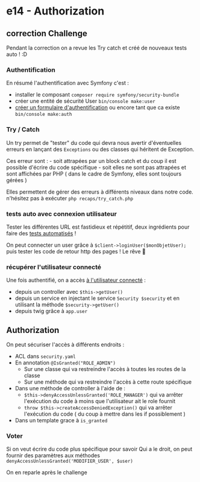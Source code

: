 # e14 - Authorization

## correction Challenge

Pendant la correction on a revue les Try catch et créé de nouveaux tests auto ! :D

### Authentification

En résumé l'authentification avec Symfony c'est :

- installer le composant `composer require symfony/security-bundle`
- créer une entité de sécurité User `bin/console make:user`
- [créer un formulaire d'authentification](https://symfony.com/doc/5.4/security.html#form-login) ou encore tant que ca existe `bin/console make:auth`

### Try / Catch

Un try permet de "tester" du code qui devra nous avertir d'éventuelles erreurs en lançant des `Exceptions` ou des classes qui héritent de Exception.

Ces erreur sont :
    - soit attrapées par un block catch et du coup il est possible d'écrire du code spécifique
    - soit elles ne sont pas attrapées et sont affichées par PHP ( dans le cadre de Symfony, elles sont toujours gérées )

Elles permettent de gérer des erreurs à différents niveaux dans notre code.
n'hésitez pas à exécuter `php recaps/try_catch.php`

### tests auto avec connexion utilisateur

Tester les différentes URL est fastidieux et répétitif, deux ingrédients pour faire des [tests automatisés](../tests/Front/AccessControlTest.php) !

On peut connecter un user grâce à `$client->loginUser($monObjetUser);` puis tester les code de retour http des pages ! Le rêve :star_struck:

### récupérer l'utilisateur connecté

Une fois authentifié, on a accès [à l'utilisateur connecté](https://symfony.com/doc/5.4/security.html#fetching-the-user-object) :

- depuis un controller avec `$this->getUser()`
- depuis un service en injectant le service `Security $security` et en utilisant la méthode `$security->getUser()`
- depuis twig grâce à `app.user`

## Authorization

On peut sécuriser l'accès à différents endroits :

- ACL dans `security.yaml`
- En annotation `@IsGranted("ROLE_ADMIN")`
  - Sur une classe qui va restreindre l'accès à toutes les routes de la classe
  - Sur une méthode qui va restreindre l'accès à cette route spécifique
- Dans une méthode de controller à l'aide de :
  - `$this->denyAccessUnlessGranted('ROLE_MANAGER')` qui va arrêter l'exécution du code à moins que l'utilisateur ait le role fournit
  - `throw $this->createAccessDeniedException()` qui va arrêter l'exécution du code ( du coup à mettre dans les if possiblement )
- Dans un template grace à `is_granted`

### Voter

Si on veut écrire du code plus spécifique pour savoir Qui a le droit, on peut fournir des paramètres aux méthodes `denyAccessUnlessGranted('MODIFIER_USER', $user)`

On en reparle après le challenge